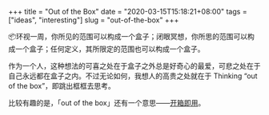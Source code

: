 +++
title = "Out of the Box"
date = "2020-03-15T15:18:21+08:00"
tags = ["ideas", "interesting"]
slug = "out-of-the-box"
+++

📦环视一周，你所见的范围可以构成一个盒子；闭眼冥想，你所思的范围可以构成一个盒子；任何定义，其所限定的范围也可以构成一个盒子。

作为一个人，这种想法的可喜之处在于盒子之外总是好奇心的最爱，可悲之处在于自己永远都在盒子之内。不过无论如何，我想人的高贵之处就在于 Thinking “out of the box”，即跳出框框去思考。

比较有趣的是，「out of the box」还有一个意思——[开箱即用](https://en.wikipedia.org/wiki/Out_of_the_box_(feature))。
